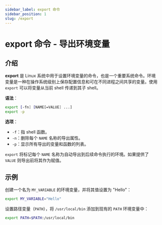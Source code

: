 ```yaml
---
sidebar_label: export 命令
sidebar_position: 1
slug: /export
---
```


# export 命令 - 导出环境变量



## 介绍

**export** 是 Linux 系统中用于设置环境变量的命令，也是一个重要系统命令。环境变量是一种在操作系统级别上保存配置信息和可在不同进程之间共享的变量。使用 `export` 可以将变量从当前 shell 传递到其子 shell。

**语法**：

```bash
export [-fn] [NAME[=VALUE] ...]
export -p
```

**选项**：

- `-f`：指 shell 函数。
- `-n`：删除每个 `NAME` 名称的导出属性。
- `-p`：显示所有导出的变量和函数的列表。

`export` 将标记每个 `NAME` 名称为自动导出到后续命令执行的环境。如果提供了 `VALUE` 则导出前将其作为赋值。



## 示例

创建一个名为 `MY_VARIABLE` 的环境变量，并将其值设置为 "Hello"：

```bash
export MY_VARIABLE="Hello"
```

设置路径变量（`PATH`），将 `/usr/local/bin` 添加到现有的 `PATH` 环境变量中：

```bash
export PATH=$PATH:/usr/local/bin
```

